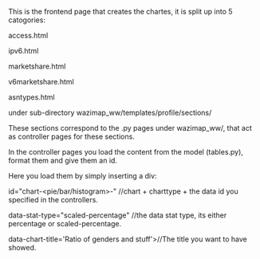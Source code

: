 This is the frontend page that creates the chartes, it is split up into 5 catogories:

access.html

ipv6.html

marketshare.html

v6marketshare.html

asntypes.html

under sub-directory wazimap_ww/templates/profile/sections/

These sections correspond to the .py pages under wazimap_ww/, that act as controller pages for these sections.

In the controller pages you load the content from the model (tables.py), format them and give them an id.

Here you load them by simply inserting a div:


<div class="column-third" //how big the chart is.

id="chart-<pie/bar/histogram>-<the id>" //chart + charttype + the data id you specified in the controllers. 

data-stat-type="scaled-percentage" //the data stat type, its either percentage or scaled-percentage.

data-chart-title='Ratio of genders and stuff'>//The title you want to have showed.

</div>

